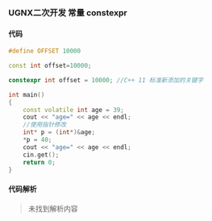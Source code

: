 ### UGNX二次开发 常量 constexpr

#### 代码

```cpp
#define OFFSET 10000
```

```cpp
const int offset=10000;
```

```cpp
constexpr int offset = 10000; //C++ 11 标准新添加的关键字
```

```cpp
int main() 
{
    const volatile int age = 39;
    cout << "age=" << age << endl;
    //使用指针修改
    int* p = (int*)&age;
    *p = 40;
    cout << "age=" << age << endl;
    cin.get();
    return 0;
}
```

#### 代码解析
> 未找到解析内容

